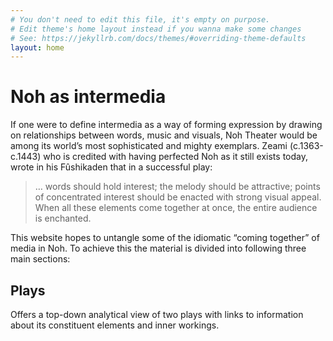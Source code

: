 ```yaml
---
# You don't need to edit this file, it's empty on purpose.
# Edit theme's home layout instead if you wanna make some changes
# See: https://jekyllrb.com/docs/themes/#overriding-theme-defaults
layout: home
---
```


<div class="home__image"></div>

<div class="home__content">
  <div class="wrapper">
    <h1>Noh as intermedia</h1>
    <p>If one were to define intermedia as a way of forming expression by drawing on relationships between words, music and visuals, Noh Theater would be among its world’s most sophisticated and mighty exemplars. Zeami (c.1363-c.1443) who is credited with having perfected Noh as it still exists today, wrote in his Fûshikaden that in a successful play:</p> 
    <blockquote>
      <p class="blockquote__paragraph">… words should hold interest; the melody should be attractive; points of concentrated interest should be enacted with strong visual appeal. When all these elements come together at once, the entire audience is enchanted.</p> 
    </blockquote>
    <p>This website hopes to untangle some of the idiomatic “coming together” of media in Noh.  To achieve this the material is divided into following three main sections:</p>
    <div class="home__cards-container">
      <div class="home__card">
        <div class="home__card-header">
          <div class="home__card-image"></div>
          <div class="home__card-icon"></div>
        </div>
        <div class="home__card-content">
          <h2>Plays</h2>  
          <p>Offers a top-down analytical view of two plays with links to information about its constituent elements and inner workings.</p>  
        </div>
      </div> 
    </div>
  </div>
</div>
